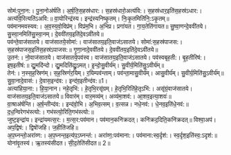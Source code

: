 

  
सोम॑:पुना॒न:। पु॒ना॒नोअ॑र्षति। अ॒र्ष॒ति॒स॒हस्र॑धार:। स॒हस्र॑धारो॒अत्य॑वि:। स॒हस्र॑धार॒इति॑स॒हस्र॑ऽधार:। अत्य॑वि॒रित्यति॑ऽअवि:॥ वा॒योरिन्द्र॑स्य। इन्द्र॑स्यनिष्कृ॒तम्। निः॒कृ॒तमिति॑नि॒:ऽकृ॒तम्॥  
पव॑मानमवस्यव:। अ॒व॒स्य॒वो॒विप्र॑म्। विप्र॑म॒भि। अ॒भिप्र। प्रगा॑यत। गा॒य॒तेति॑गायत॥ सु॒ष्वा॒णन्दे॒ववी॑तये। सु॒स्वा॒नमिति॑सु॒स्वा॒नम्। दे॒ववी॑तय॒इति॑दे॒वऽवी॑तये॥  
पव॑न्ते॒वाज॑सातये। वाज॑सातये॒सोमा॑:। वाज॑सातय॒इति॒वाज॑ऽसातये। सोमा॑:स॒हस्र॑पाजस:। स॒हस्र॑पाजस॒इति॑स॒हस्र॑ऽपाजस:॥ गृ॒णा॒नादे॒ववी॑तये। दे॒ववी॑तय॒इति॑दे॒वऽवी॑तये॥  
उ॒तन॑:। नो॒वाज॑सातये। वाज॑सातये॒पव॑स्व। वाज॑सातय॒इति॒वाज॑ऽसातये। पव॑स्वबृह॒ती:। बृ॒ह॒तीरिष॑:। इष॒इतीष॑:॥ द्यु॒मदि॑न्दो। द्यु॒मदिति॑द्यु॒ऽमत्। इ॒न्दो॒सु॒वीर्य॑म्। सु॒वीर्य॒मिति॑सु॒ऽवीर्य॑म्॥  
तेन॑:। न॒स्स॒ह॒स्रिण॑म्। स॒ह॒स्रिणं॑र॒यिम्। र॒यिम्पव॑न्ताम्। पव॑न्ता॒मासु॒वीर्य॑म्। आसु॒वीर्य॑म्। सु॒वीर्य॒मिति॑सु॒ऽवीर्य॑म्॥ सु॒वा॒नादे॒वास॑:। दे॒वास॒इन्द॑व:। इन्द॑व॒इतीन्द॑व:॥1।  
अत्या॑हिया॒ना:। हि॒या॒नान। नहे॒तृभि॑:। हे॒तृभि॒रसृ॑ग्रम्। हे॒तृभि॒रिति॑हे॒तृऽभि॑:। असृ॑ग्रं॒वाज॑सातये। वाज॑सातय॒इति॒वाज॑ऽसातये॥ विवार॑म्। वार॒मव्य॑म्। अव्य॑मा॒शव॑:। आ॒शव॒इत्या॒शवः॑॥  
वा॒श्राअ॑र्षन्ति। अ॒र्ष॒न्तीन्द॑व:। इन्द॑वो॒भि। अ॒भिव॒त्सम्। व॒त्सन्न। नधे॒नव॑:। धे॒नव॒इति॑धे॒नव॑:॥ द॒ध॒न्विरेगभ॑स्त्यो:। गभ॑स्त्यो॒रिति॒गभ॑स्त्यो:॥  
जुष्ट॒इन्द्रा॑य। इन्द्रा॑यमत्स॒र:। म॒त्स॒र:पव॑मान। पव॑मान॒कनि॑क्रदत्। कनि॑क्रद॒दिति॒कनि॑क्रदत्॥ विश्वा॒अप॑। अप॒द्विष॑:। द्विषो॑जहि। ज॒हीति॑जहि॥  
अ॒प॒घ्नन्तो॒अरा॑व्ण:। अ॒प॒घ्नन्त॒इत्य॑प॒ऽघ्नन्त॑:। अरा॑व्ण॒:पव॑माना:। पव॑माना:स्व॒र्दृश॑:। स्व॒र्दृश॒इति॑स्व॒:ऽदृश॑:॥ योना॑वृ॒तस्य॑। ऋ॒तस्य॑सीदत। सी॒द॒तेति॑सीदत॥ 2॥  
